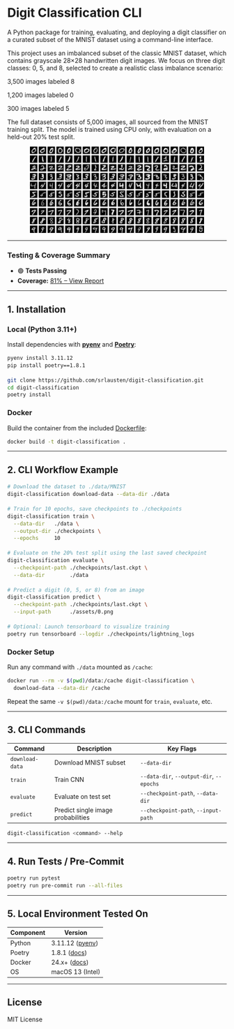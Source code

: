 # Digit Classification CLI

A Python package for training, evaluating, and deploying a digit classifier on a curated subset of the MNIST dataset using a command-line interface.

This project uses an imbalanced subset of the classic MNIST dataset, which contains grayscale 28×28 handwritten digit images. We focus on three digit classes: 0, 5, and 8, selected to create a realistic class imbalance scenario:

3,500 images labeled 8

1,200 images labeled 0

300 images labeled 5

The full dataset consists of 5,000 images, all sourced from the MNIST training split. The model is trained using CPU only, with evaluation on a held-out 20% test split.
<p align="center"> <img src="assets/mnist.png" width="400"/> </p>

---

### Testing & Coverage Summary

- 🟢 **Tests Passing**
- **Coverage:** [81% – View Report](htmlcov/index.html)

---

## 1. Installation

### Local (Python 3.11+)

Install dependencies with [**pyenv**](https://github.com/pyenv/pyenv) and [**Poetry**](https://python-poetry.org/docs/):

```bash
pyenv install 3.11.12
pip install poetry==1.8.1

git clone https://github.com/srlausten/digit-classification.git
cd digit-classification
poetry install
```

### Docker

Build the container from the included [Dockerfile](https://docs.docker.com/engine/reference/builder/):

```bash
docker build -t digit-classification .
```

---

## 2. CLI Workflow Example

```bash
# Download the dataset to ./data/MNIST
digit-classification download-data --data-dir ./data

# Train for 10 epochs, save checkpoints to ./checkpoints
digit-classification train \
  --data-dir   ./data \
  --output-dir ./checkpoints \
  --epochs     10

# Evaluate on the 20% test split using the last saved checkpoint
digit-classification evaluate \
  --checkpoint-path ./checkpoints/last.ckpt \
  --data-dir        ./data

# Predict a digit (0, 5, or 8) from an image
digit-classification predict \
  --checkpoint-path ./checkpoints/last.ckpt \
  --input-path      ./assets/0.png

# Optional: Launch tensorboard to visualize training
poetry run tensorboard --logdir ./checkpoints/lightning_logs
```

### Docker Setup

Run any command with `./data` mounted as `/cache`:

```bash
docker run --rm -v $(pwd)/data:/cache digit-classification \
  download-data --data-dir /cache
```

Repeat the same `-v $(pwd)/data:/cache` mount for `train`, `evaluate`, etc.

---

## 3. CLI Commands

| Command         | Description                        | Key Flags                                |
| --------------- | ---------------------------------- | ---------------------------------------- |
| `download-data` | Download MNIST subset              | `--data-dir`                             |
| `train`         | Train CNN                   | `--data-dir`, `--output-dir`, `--epochs` |
| `evaluate`      | Evaluate on test set               | `--checkpoint-path`, `--data-dir`        |
| `predict`       | Predict single image probabilities | `--checkpoint-path`, `--input-path`      |

```bash
digit-classification <command> --help
```

---

## 4. Run Tests / Pre-Commit

```bash
poetry run pytest
poetry run pre-commit run --all-files
```

---

## 5. Local Environment Tested On

| Component | Version                                             |
| --------- | --------------------------------------------------- |
| Python    | 3.11.12 ([pyenv](https://github.com/pyenv/pyenv))   |
| Poetry    | 1.8.1 ([docs](https://python-poetry.org/docs/))     |
| Docker    | 24.x+ ([docs](https://docs.docker.com/get-docker/)) |
| OS        | macOS 13 (Intel)                                    |

---

## License

MIT License
